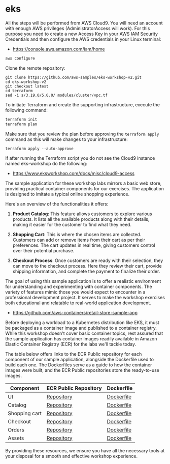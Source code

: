 # eks

All the steps will be performed from AWS Cloud9. 
You will need an account with enough AWS privileges (AdministratorAccess will work).
For this purpose you need to create a new Access Key in your AWS IAM Security Credentials and then configure the AWS credentials in your Linux terminal:
* https://console.aws.amazon.com/iam/home
```bash
aws configure

```
Clone the remote repository:
```
git clone https://github.com/aws-samples/eks-workshop-v2.git
cd eks-workshop-v2
git checkout latest
cd terraform
sed -i s/3.19.0/5.0.0/ modules/cluster/vpc.tf

```
To initiate Terraform and create the supporting infrastructure, execute the following command:
```bash
terraform init
terraform plan

```
Make sure that you review the plan before approving the `terraform apply` command as this will make changes to your infrastructure:
```
terraform apply --auto-approve

```
If after running the Terraform script you do not see the Cloud9 instance named eks-workshop do the following:
* https://www.eksworkshop.com/docs/misc/cloud9-access

The sample application for these workshop labs mirrors a basic web store, providing practical container components for our exercises. The application is designed to imitate a typical online shopping experience.

Here's an overview of the functionalities it offers:

1. **Product Catalog**: This feature allows customers to explore various products. It lists all the available products along with their details, making it easier for the customer to find what they need.

2. **Shopping Cart**: This is where the chosen items are collected. Customers can add or remove items from their cart as per their preferences. The cart updates in real time, giving customers control over their potential purchase.

3. **Checkout Process**: Once customers are ready with their selection, they can move to the checkout process. Here they review their cart, provide shipping information, and complete the payment to finalize their order.

The goal of using this sample application is to offer a realistic environment for understanding and experimenting with container components. The variety of features mimic those you would expect to encounter in a professional development project. It serves to make the workshop exercises both educational and relatable to real-world application development.

* https://github.com/aws-containers/retail-store-sample-app

Before deploying a workload to a Kubernetes distribution like EKS, it must be packaged as a container image and published to a container registry. While this workshop doesn't cover basic container topics, rest assured that the sample application has container images readily available in Amazon Elastic Container Registry (ECR) for the labs we'll tackle today.

The table below offers links to the ECR Public repository for each component of our sample application, alongside the Dockerfile used to build each one. The Dockerfiles serve as a guide to how the container images were built, and the ECR Public repositories store the ready-to-use images.

| Component | ECR Public Repository | Dockerfile |
| ----------- | ------------------------ | ------------ |
| UI          | [Repository](https://gallery.ecr.aws/aws-containers/retail-store-sample-ui) | [Dockerfile](https://github.com/aws-containers/retail-store-sample-app/blob/main/images/java17/Dockerfile) |
| Catalog          | [Repository](https://gallery.ecr.aws/aws-containers/retail-store-sample-catalog) | [Dockerfile](https://github.com/aws-containers/retail-store-sample-app/blob/main/images/go/Dockerfile) |
| Shopping cart          | [Repository](https://gallery.ecr.aws/aws-containers/retail-store-sample-cart) | [Dockerfile](https://github.com/aws-containers/retail-store-sample-app/blob/main/images/java17/Dockerfile) |
| Checkout          | [Repository](https://gallery.ecr.aws/aws-containers/retail-store-sample-checkout) | [Dockerfile](https://github.com/aws-containers/retail-store-sample-app/blob/main/images/nodejs/Dockerfile) |
| Orders          | [Repository](https://gallery.ecr.aws/aws-containers/retail-store-sample-orders) | [Dockerfile](https://github.com/aws-containers/retail-store-sample-app/blob/main/images/java17/Dockerfile) |
| Assets          | [Repository](https://gallery.ecr.aws/aws-containers/retail-store-sample-assets) | [Dockerfile](https://github.com/aws-containers/retail-store-sample-app/blob/main/src/assets/Dockerfile) |

By providing these resources, we ensure you have all the necessary tools at your disposal for a smooth and effective workshop experience.


